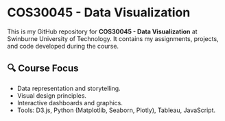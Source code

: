 # COS30045 - Data Visualization

This is my GitHub repository for **COS30045 - Data Visualization** at Swinburne University of Technology. It contains my assignments, projects, and code developed during the course.

## 🔍 Course Focus
- Data representation and storytelling.
- Visual design principles.
- Interactive dashboards and graphics.
- Tools: D3.js, Python (Matplotlib, Seaborn, Plotly), Tableau, JavaScript.
